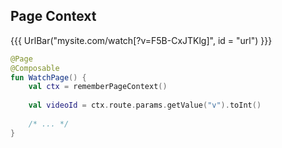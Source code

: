 ## Page Context

{{{ UrlBar("mysite.com/watch[?v=F5B-CxJTKlg]", id = "url") }}}

```kotlin 4,6 [code]
@Page
@Composable
fun WatchPage() {
    val ctx = rememberPageContext()
    
    val videoId = ctx.route.params.getValue("v").toInt()
    
    /* ... */
}
```

